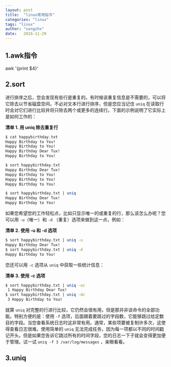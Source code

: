 ```yaml
---
layout: post
title:  "linux常用指令"
categories: "linux"
tags: "linux"
author: "songzhx"
date:   2016-11-29
---
```


## 1.awk指令

awk '{print $4}'

## 2.sort

进行排序之后，您会发现有些行是重复的。有时候该重复信息是不需要的，可以将它除去以节省磁盘空间。不必对文本行进行排序，但是您应当记住 `uniq` 在读取行时会对它们进行比较并将只除去两个或更多的连续行。下面的示例说明了它实际上是如何工作的：

**清单 1. 用 uniq 除去重复行**

```bash
$ cat happybirthday.txt
Happy Birthday to You!
Happy Birthday to You!
Happy Birthday Dear Tux!
Happy Birthday to You!

$ sort happybirthday.txt 
Happy Birthday Dear Tux!
Happy Birthday to You!
Happy Birthday to You!
Happy Birthday to You!

$ sort happybirthday.txt | uniq
Happy Birthday Dear Tux!
Happy Birthday to You!
```

如果您希望您的工作轻松点，比如只显示唯一的或重复的行，那么该怎么办呢？您可以用 `-u`（唯一）和 `-d` （重复）选项来做到这一点，例如：

**清单 2. 使用 -u 和 -d 选项**

```bash
$ sort happybirthday.txt | uniq -u
Happy Birthday Dear Tux!
$ sort happybirthday.txt | uniq -d
Happy Birthday to You!
```

您还可以用 `-c` 选项从 `uniq` 中获取一些统计信息：

**清单 3. 使用 -c 选项**

```bash
$ sort happybirthday.txt | uniq -uc
 1 Happy Birthday Dear Tux!
$ sort happybirthday.txt | uniq -dc
 3 Happy Birthday to You!
```

就算 `uniq` 对完整的行进行比较，它仍然会很有用，但是那并非该命令的全部功能。特别方便的是：使用 `-f` 选项，后面跟着要跳过的字段数，它能够跳过给定数目的字段。当您查看系统日志时这非常有用。通常，某些项要被复制许多次，这使得查看日志很难。使用简单的 `uniq` 无法完成任务，因为每一项都以不同的时间戳记开头。但是如果您告诉它跳过所有的时间字段，您的日志一下子就会变得更加便于管理。试一试 `uniq -f 3 /var/log/messages` ，亲眼看看。



## 3.uniq



